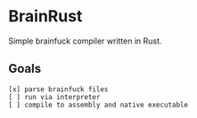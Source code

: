 # BrainRust
Simple brainfuck compiler written in Rust.

## Goals
    [x] parse brainfuck files
    [ ] run via interpreter
    [ ] compile to assembly and native executable
